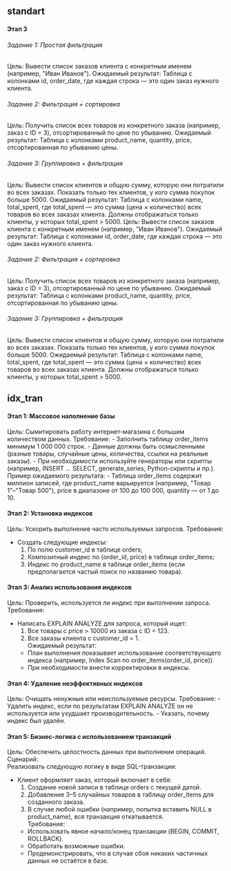 ## standart

#### Этап 3

###### Задание 1: Простая фильтрация

Цель: Вывести список заказов клиента с конкретным именем (например, "Иван Иванов").
Ожидаемый результат: Таблица с колонками id, order_date, где каждая строка — это один заказ нужного клиента.  

###### Задание 2: Фильтрация + сортировка
Цель: Получить список всех товаров из конкретного заказа (например, заказ с ID = 3), отсортированный по цене по убыванию.
Ожидаемый результат: Таблица с колонками product_name, quantity, price, отсортированная по убыванию цены.

###### Задание 3: Группировка + фильтрация
Цель: Вывести список клиентов и общую сумму, которую они потратили во всех заказах. Показать только тех клиентов, у кого сумма покупок больше 5000.
Ожидаемый результат: Таблица с колонками name, total_spent, где total_spent — это сумма (цена × количество) всех товаров во всех заказах клиента. Должны отображаться только клиенты, у которых total_spent > 5000.
Цель: Вывести список заказов клиента с конкретным именем (например, "Иван Иванов"). Ожидаемый результат: Таблица с колонками id, order_date, где каждая строка — это один заказ нужного клиента.

###### Задание 2: Фильтрация + сортировка
Цель: Получить список всех товаров из конкретного заказа (например, заказ с ID = 3), отсортированный по цене по убыванию. Ожидаемый результат: Таблица с колонками product_name, quantity, price, отсортированная по убыванию цены.

###### Задание 3: Группировка + фильтрация
Цель: Вывести список клиентов и общую сумму, которую они потратили во всех заказах. Показать только тех клиентов, у кого сумма покупок больше 5000. Ожидаемый результат: Таблица с колонками name, total_spent, где total_spent — это сумма (цена × количество) всех товаров во всех заказах клиента. Должны отображаться только клиенты, у которых total_spent > 5000.



## idx_tran

#### Этап 1: Массовое наполнение базы
Цель: Сымитировать работу интернет-магазина с большим количеством данных.
Требование:
	- Заполнить таблицу order_items минимум 1 000 000 строк.
	- Данные должны быть осмысленными (разные товары, случайные цены, количества, ссылки на реальные заказы).
	- При необходимости используйте генераторы или скрипты (например, INSERT ... SELECT, generate_series, Python-скрипты и пр.).  
Пример ожидаемого результата:
	- Таблица order_items содержит миллион записей, где product_name варьируется (например, "Товар 1"–"Товар 500"), price в диапазоне от 100 до 100 000, quantity — от 1 до 10.

#### Этап 2: Установка индексов
Цель: Ускорить выполнение часто используемых запросов.
Требования:
- Создать следующие индексы:  
	1. По полю customer_id в таблице orders;
	2. Композитный индекс по (order_id, price) в таблице order_items;
	3. Индекс по product_name в таблице order_items (если предполагается частый поиск по названию товара).

#### Этап 3: Анализ использования индексов
Цель: Проверить, используется ли индекс при выполнении запроса.
Требования:
- Написать EXPLAIN ANALYZE для запроса, который ищет: 
	1. Все товары с price > 10000 из заказа с ID = 123.
	2. Все заказы клиента с customer_id = 1.     
Ожидаемый результат:
	- План выполнения показывает использование соответствующего индекса (например, Index Scan по order_items(order_id, price)).
	- При необходимости внести корректировки в индексы.

#### Этап 4: Удаление неэффективных индексов
Цель: Очищать ненужные или неиспользуемые ресурсы.
Требование:
	- Удалить индекс, если по результатам EXPLAIN ANALYZE он не используется или ухудшает производительность.
	- Указать, почему индекс был удалён.

#### Этап 5: Бизнес-логика с использованием транзакций
Цель: Обеспечить целостность данных при выполнении операций.
Сценарий:  
Реализовать следующую логику в виде SQL-транзакции:
- Клиент оформляет заказ, который включает в себя:
	1. Создание новой записи в таблице orders с текущей датой.
	2. Добавление 3–5 случайных товаров в таблицу order_items для созданного заказа.
	3. В случае любой ошибки (например, попытка вставить NULL в product_name), вся транзакция откатывается.  
Требование:
	- Использовать явное начало/конец транзакции (BEGIN, COMMIT, ROLLBACK).
	- Обработать возможные ошибки.
	- Продемонстрировать, что в случае сбоя никаких частичных данных не остаётся в базе.  
